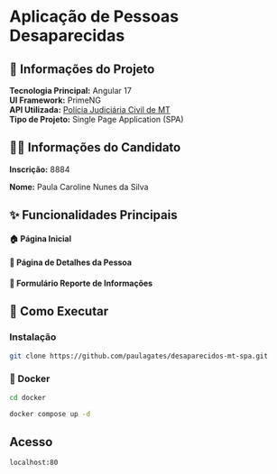 # Aplicação de Pessoas Desaparecidas

## 📌 Informações do Projeto

**Tecnologia Principal:** Angular 17  
**UI Framework:** PrimeNG  
**API Utilizada:** [Polícia Judiciária Civil de MT](https://abitus-api.geia.vip/swagger-ui/index.html)  
**Tipo de Projeto:** Single Page Application (SPA)

## 🧑‍💻 Informações do Candidato
**Inscrição:**  8884

**Nome:** Paula Caroline Nunes da Silva

## ✨ Funcionalidades Principais

#### 🏠 Página Inicial
#### 👤 Página de Detalhes da Pessoa
#### 📝 Formulário Reporte de Informações

## 🚀 Como Executar

### Instalação
```bash
git clone https://github.com/paulagates/desaparecidos-mt-spa.git

```

### 🐳 Docker 

```bash
cd docker

docker compose up -d
```

## Acesso
```bash
localhost:80
```
